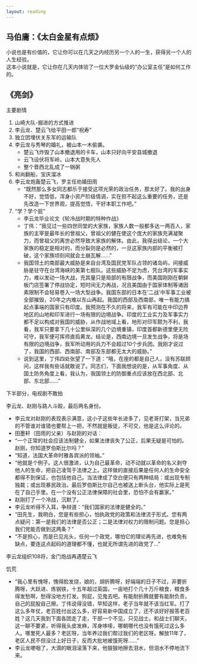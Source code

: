```yaml
---
layout: reading
---
```


## 马伯庸：《太白金星有点烦》

小说也是有价值的，它让你可以在几天之内经历另一个人的一生，获得另一个人的人生经验。  
这本小说就是，它让你在几天内体验了一位大罗金仙级的“办公室主任”是如何工作的。


## 《亮剑》

主要剧情
1. 山崎大队-掘进的方式推进
2. 李云龙、楚云飞给平田一郎“祝寿”
3. 独立团埋伏关东军的运输队
4. 李云龙与秀琴的婚礼，被山本一木偷袭。
    - 楚云飞炸毁了山本撤退用的卡车，山本只好向平安县城撤退
    - 云飞设伏将军岭，山本大意失先人
    - 整个晋西北乱成了一锅粥
5. 和尚翻船，宝庆溜冰
6. 李云龙炮轰楚云飞，罗主任劝婚田雨
    - “既然那么多女同志都乐于接受这项光荣的政治任务，那太好了。我的出身不好，觉悟低，浑身小资产阶级情调，实在担不起这么重要的任务，还是先改造一下世界观，提高觉悟，干好本职工作吧。”
7. “学？学个屁”
    - 李云龙毕业论文《轮冷战时期的特种作战》
    - 丁伟：“我见过一些四世同堂的大家族，家族人数一般都多达一两百人，家族的主宰是最年长的曾祖父，曾祖父的健在使这个庞大的家族充满凝聚力，而曾祖父的离世必然导致大家族的解体。由此，我得出结论，一个大家族的稳定是相对的，而分裂则是必然的，一旦这家族内部的平衡被打破，这个家族顷刻间就会土崩瓦解……”
    - 我国领土的南部最大威胁是来自台湾及国民党军队占领的诸岛屿，间接威胁是驻守在台湾海峡的美第七舰队。这些威胁不足为虑，凭台湾的军事实力，难以发动一场大战，充其量只是局部的有限战争，而美国刚刚在朝鲜板门店签署了停战协定，短时间无力再战，况且美国由于国家体制等诸因素限制不会轻易卷入一场大型战争。我国东部的日本在‘二战’中军事工业被全部摧毁，20年之内难以东山再起。我国的西部及西南部，唯一有能力搞起点事端的国家只有印度。我预测在不久的将来，我军有可能在中印边界地区的山地和印军进行一场有限的边境战争。印度的工业实力及军事实力都不足以构成对我国的威胁，从作战地域上看，地形对印军颇为不利，我看，我军只要拿下几十公里纵深的几个边境重镇，印度首都新德里便无险可守，我军便可挥师直捣黄龙。结论是，西南边境一旦发生战争，将是场有限的边境战争，我军所动用的兵力不会超过10个步兵团。我刚才说过了，我国的西部、西南部、南部及东部都无太大的威胁。”
    - 说到这里，丁伟四处张望了一下道：“哦，在座的都是自己人，没有苏联顾问，这样我有些话就敢说了。同志们，下面我想说的是，从军事角度、从国土防务角度上看，我认为，我国领土的防御重点应该放在西北部、北部、东北部……”


下半部分，电视剧不敢拍

李云龙、赵刚与路人斗殴，最后两名身份。
- 李云龙对赵刚的表现表示满意，这小子这些年长进多了，见老哥打架，当兄弟的不管谁对谁错也要帮上一把，不然就是叛徒，不可交，他是这么评论的。
- 田墨轩（田雨的父亲）与赵刚的对话：
- “一个正常的社会应该法制健全，如果法律丧失了公正，后果无疑是可怕的。赵刚，你知道罗伯斯比尔吗？”
- “知道，法国大革命时雅各宾派的领袖。”
- “他就是个例子。这人很激进，认为自己最革命，动不动就以革命的名义剥夺他人的生命，把自己凌驾于法律之上。这样做的直接后果是任何人的生命安全都得不到保证，也包括他自己。当法律成了空白便只有两种结局：或出现专制独裁；或出现暴民政治。最后罗伯斯比尔自己也被送上断头台，他实际上是死在了自己手里。在一个没有公正法律保障的社会里，恐怕不会有赢家。”
- 赵刚打了一个冷战，沉默了。
- 李云龙听得不入耳，争辩道：“我们国家的法律是健全的。”
- “田先生，我明白，您是有些担心，怕执政党的政策和法律流于形式。您有两点疑问：第一是我们的法律是否公正；二是法律对权力的限制问题。您是担心我们党能否做到这两条？”
- “不是担心，而是已见兆头，任何一个政党，哪怕它的理论再先进，也难免有缺点，要连这点起码的道理都不懂，也就无所谓先进的政党了...”

李云龙组织108将，金门炮战再遇楚云飞



饥荒
- “我心里有愧呀，愧得脸发烧，娘的，胡折腾呀，好端端的日子不过，非要折腾呀，大跃进、炼钢铁，十五年超过英国，一亩地打个几十万斤粮食，粮食多得发愁啊，愁得没地方打发。狗屁，见鬼去吧。有能耐折腾就要有能耐负责，自己的屁股自己擦。丁伟说得没错，早知这样，老子当年就不该当红军。打了这么多年仗，老百姓付出这么多，好容易新中国成立了，还不该好好报答老百姓？这几天我到下面各团走了走，干部一个不见，只见战士。和战士们聊天，这一聊不要紧，听得我头皮发麻，浑身哆嗦，哪朝哪代也没有饿死过这么多人。哪里死人最多？老区呀，当年养过我们帮过我们的老区呀。解放11年了，老区人民不但没过上好日子，反而大批地被饿死呀……”
- 李云龙哽咽了，大滴的眼泪滚落下来，他狠狠地擦去泪水，但泪水不停地流下来。